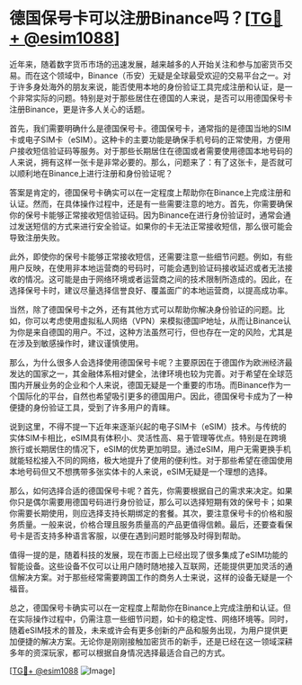 # 德国保号卡可以注册Binance吗？[[TG💪+ @esim1088](https://t.me/s/esim1088)]

近年来，随着数字货币市场的迅速发展，越来越多的人开始关注和参与加密货币交易。而在这个领域中，Binance（币安）无疑是全球最受欢迎的交易平台之一。对于许多身处海外的朋友来说，能否使用本地的身份验证工具完成注册和认证，是一个非常实际的问题。特别是对于那些居住在德国的人来说，是否可以用德国保号卡注册Binance，更是许多人关心的话题。

首先，我们需要明确什么是德国保号卡。德国保号卡，通常指的是德国当地的SIM卡或电子SIM卡（eSIM）。这种卡的主要功能是确保手机号码的正常使用，方便用户接收短信验证码等服务。对于那些长期居住在德国或者需要使用德国本地号码的人来说，拥有这样一张卡是非常必要的。那么，问题来了：有了这张卡，是否就可以顺利地在Binance上进行注册和身份验证呢？

答案是肯定的，德国保号卡确实可以在一定程度上帮助你在Binance上完成注册和认证。然而，在具体操作过程中，还是有一些需要注意的地方。首先，你需要确保你的保号卡能够正常接收短信验证码。因为Binance在进行身份验证时，通常会通过发送短信的方式来进行安全验证。如果你的卡无法正常接收短信，那么很可能会导致注册失败。

此外，即使你的保号卡能够正常接收短信，还需要注意一些细节问题。例如，有些用户反映，在使用非本地运营商的号码时，可能会遇到验证码接收延迟或者无法接收的情况。这可能是由于网络环境或者运营商之间的技术限制所造成的。因此，在选择保号卡时，建议尽量选择信誉良好、覆盖面广的本地运营商，以提高成功率。

当然，除了德国保号卡之外，还有其他方式可以帮助你解决身份验证的问题。比如，你可以考虑使用虚拟私人网络（VPN）来模拟德国IP地址，从而让Binance认为你是来自德国的用户。不过，这种方法虽然可行，但也存在一定的风险，尤其是在涉及到敏感操作时，建议谨慎使用。

那么，为什么很多人会选择使用德国保号卡呢？主要原因在于德国作为欧洲经济最发达的国家之一，其金融体系相对健全，法律环境也较为完善。对于希望在全球范围内开展业务的企业和个人来说，德国无疑是一个重要的市场。而Binance作为一个国际化的平台，自然也希望吸引更多的德国用户。因此，德国保号卡成为了一种便捷的身份验证工具，受到了许多用户的青睐。

说到这里，不得不提一下近年来逐渐兴起的电子SIM卡（eSIM）技术。与传统的实体SIM卡相比，eSIM具有体积小、灵活性高、易于管理等优点。特别是在跨境旅行或长期居住的情况下，eSIM的优势更加明显。通过eSIM，用户无需更换手机就能轻松接入不同的网络，极大地提升了使用的便利性。对于那些希望在德国使用本地号码但又不想携带多张实体卡的人来说，eSIM无疑是一个理想的选择。

那么，如何选择合适的德国保号卡呢？首先，你需要根据自己的需求来决定。如果你只是偶尔需要用德国号码进行身份验证，那么可以选择短期有效的保号卡；如果你需要长期使用，则应选择支持长期绑定的套餐。其次，要注意保号卡的价格和服务质量。一般来说，价格合理且服务质量高的产品更值得信赖。最后，还要查看保号卡是否支持多种语言客服，以便在遇到问题时能够及时得到帮助。

值得一提的是，随着科技的发展，现在市面上已经出现了很多集成了eSIM功能的智能设备。这些设备不仅可以让用户随时随地接入互联网，还能提供更加灵活的通信解决方案。对于那些经常需要跨国工作的商务人士来说，这样的设备无疑是一个福音。

总之，德国保号卡确实可以在一定程度上帮助你在Binance上完成注册和认证。但在实际操作过程中，仍需注意一些细节问题，如卡的稳定性、网络环境等。同时，随着eSIM技术的普及，未来或许会有更多创新的产品和服务出现，为用户提供更加便捷的解决方案。无论你是刚刚接触加密货币的新手，还是已经在这一领域深耕多年的资深玩家，都可以根据自身情况选择最适合自己的方式。

[[TG💪+ @esim1088](https://t.me/s/esim1088) ![Image](https://i.postimg.cc/4NQfJmqS/Snipaste-2025-05-13-00-14-12.png)]